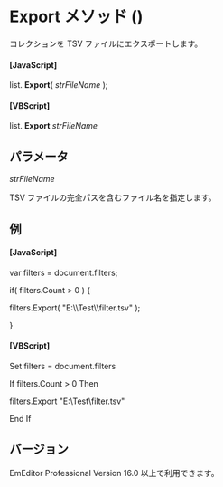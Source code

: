 # Export メソッド ()

コレクションを TSV ファイルにエクスポートします。

#### \[JavaScript\]

list. **Export**( _strFileName_ );

#### \[VBScript\]

list. **Export** _strFileName_

## パラメータ

_strFileName_

TSV ファイルの完全パスを含むファイル名を指定します。

## 例

#### \[JavaScript\]

var filters = document.filters;

if( filters.Count > 0 ) {

filters.Export( "E:\\\Test\\\filter.tsv" );

}

#### \[VBScript\]

Set filters = document.filters

If filters.Count > 0 Then

filters.Export "E:\\Test\\filter.tsv"

End If

## バージョン

EmEditor Professional Version 16.0 以上で利用できます。